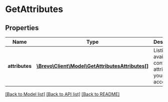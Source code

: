 # GetAttributes

## Properties
Name | Type | Description | Notes
------------ | ------------- | ------------- | -------------
**attributes** | [**\Brevo\Client\Model\GetAttributesAttributes[]**](GetAttributesAttributes.md) | Listing of available contact attributes in your account | 

[[Back to Model list]](../../README.md#documentation-for-models) [[Back to API list]](../../README.md#documentation-for-api-endpoints) [[Back to README]](../../README.md)


